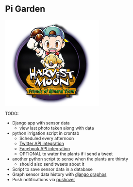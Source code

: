 # Pi Garden

![Harvest moon logo](harvest-moon-logo.jpg)

TODO:
* Django app with sensor data
    * view last photo taken along with data
* python irrigation script in crontab
    * Scheduled every afternoon
    * [Twitter API integration](https://github.com/bear/python-twitter)
    * [Facebook API integration](http://nodotcom.org/python-facebook-tutorial.html)
    * OPTIONAL to water the plants if i send a tweet
* another python script to sense when the plants are thirsty
    * should also send tweets about it
* Script to save sensor data in a database
* Graph sensor data history with [django graphos](https://github.com/agiliq/django-graphos)
* Push notifications via [pushover](https://pushover.net/)
